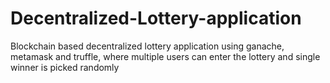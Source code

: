 # Decentralized-Lottery-application
Blockchain based decentralized lottery application using ganache, metamask and truffle, where multiple users can enter the lottery and single winner is picked randomly
